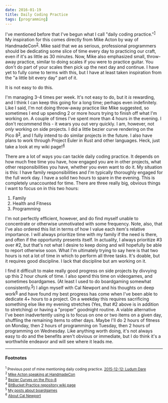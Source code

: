 ```yaml
---
date: 2016-01-19
title: Daily Coding Practice
tags: [programming]
---
```


I've mentioned before that I've begun what I call "daily coding practice."<sup><a href="#2016-01-19-ref1">1</a></sup>  My inspiration for this comes directly from Mike Acton by way of HandmadeCon<sup><a href="#2016-01-19-ref2">2</a></sup>.
Mike said that we as serious, professional programmers should be dedicating some slice of time every day to practicing our craft, even if it's as little as 30 minutes.
Now, Mike also emphasized small, throw-away practice, similar to doing scales if you were to practice guitar.  You don't do part of your scales then pick up the next
day and continue.  I have yet to fully come to terms with this, but I have at least taken inspiration from the "a little bit every day" part of it.

It is not easy to do this.

I'm managing 3-4 times per week.  It's not easy to do, but it *is* rewarding, and I think I can keep this going for a long time; perhaps even indefinitely.
Like I said, I'm not doing throw-away practice like Mike suggested, so sometimes I end up spending 2 or more hours trying to finish off what I'm working on.  A couple of
times I've spent more than 4 hours in the evening.  I don't recommend this - it wears you out very quickly.  I am, however, not *only* working on side projects.  I
did a little bezier curve rendering on the Pico 8<sup><a href="#2016-01-19-ref3">3</a></sup>, and I fully intend to do similar projects in the future.  I also have plans to work through Project Euler in Rust and
other languages.  Heck, just take a look at my wiki page!<sup><a href="#2016-01-19-ref4">4</a></sup>

There are a lot of ways you can tackle daily coding practice.  It depends on how much free time you have, how engaged you are in other projects, what other responsibilities
you have, whether you even want to do it.  My situation is this: I have family responsibilities and I'm typically thoroughly engaged for the full work day.  I have a solid
two hours to spare in the evening.  This is completely unaccounted for time.  There are three really big, obvious things I want to focus on in this two hours:

  1. Family
  2. Health and Fitness
  3. Programming

I'm not perfectly efficient, however, and do find myself unable to concentrate or otherwise unmotivated with some frequency.  Note, also, that I've also ordered this list
in terms of how I value each item's relative importance.
I will always prioritize time with my family if the need is there, and often if the opportunity presents itself.  In actuality, I always
prioritize #3 over #2, but that's not what I desire to keep doing and will hopefully be able to report otherwise soon.  What I'm ultimately trying to say here is that
two hours is not a lot of time in which to perform all three tasks.  It's doable, but it requires good discipline.  I lack that discipline but am working on it.

I find it difficult to make really good progress on side projects by divvying up this 2 hour chunk of time.  I also spend this time on videogames, and sometimes boardgames.
(At least I used to do boardgaming somewhat consistently.<sup><a href="#2016-01-19-ref5">5</a></sup>)  I align myself with Cal Newport and his thoughts on deep work<sup><a href="#2016-01-19-ref6">6</a></sup> and have found my best progress has come
when I've been able to dedicate 4+ hours to a project.  On a weekday this requires sacrificing something else like my evening stretches (Yes, that #2 above is in addition
to stretching) or having a "proper" goodnight routine.  A viable alternative I've been inadvertently using is to focus on one or two items on a given day, shuffling the
remaining items to other days.  Maybe I'll do 2 hours of fitness on Monday, then 2 hours of programming on Tuesday, then 2 hours of programming on Wednesday.  Like anything
worth doing, it's not always easy to do and the benefits aren't obvious or immediate, but I do think it's a worthwhile endeavor and will see where it leads me.

----
#### Footnotes
<sub>
<span id="2016-01-19-ref1">
  <sup>1</sup>
  Previous post of mine mentioning daily coding practice.
  <a href="https://www.groovestomp.com/2015/12/12/ludum-dare/">2015-12-12: Ludum Dare</a>
</span>
</sub>
<br />
<sub>
<span id="2016-01-19-ref2">
  <sup>2</sup>
  <a href="https://youtu.be/H_cpWfRblws?t=4711">Mike Acton speaking at HandmadeCon</a>
</span>
</sub>
<br />
<sub>
<span id="2016-01-19-ref3">
  <sup>3</sup>
  <a href="https://bitbucket.org/GrooveStomp/practice/src/3a0c50166004ed87a5bea71a7be647a18dc63185/2015/12/10/?at=master">Bezier Curves on the Pico-8</a>
</span>
</sub>
<br />
<sub>
<span id="2016-01-19-ref4">
  <sup>4</sup>
  <a href="https://bitbucket.org/GrooveStomp/practice/wiki/Home">BitBucket Practice repository wiki page</a>
</span>
</sub>
<br />
<sub>
<span id="2016-01-19-ref5">
  <sup>5</sup>
  <a href="https://www.groovestomp.com/boardgaming/">My posts about boardgames</a>
</span>
</sub>
<br />
<sub>
<span id="2016-01-19-ref6">
  <sup>6</sup>
  <a href="http://calnewport.com/about/">About Cal Newport</a>
</span>
</sub>
